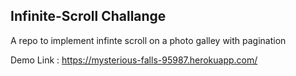 ## Infinite-Scroll Challange
A repo to implement infinte scroll on a photo galley with pagination

Demo Link : https://mysterious-falls-95987.herokuapp.com/
